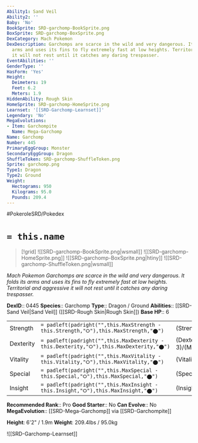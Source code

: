 ```yaml
---
Ability1: Sand Veil
Ability2: ''
Baby: 'No'
BookSprite: SRD-garchomp-BookSprite.png
BoxSprite: SRD-garchomp-BoxSprite.png
DexCategory: Mach Pokemon
DexDescription: Garchomps are scarce in the wild and very dangerous. It folds its
  arms and uses its fins to fly extremely fast at low heights. Territorial and aggressive
  it will not rest until it catches any daring trespasser.
EventAbilities: ''
GenderType: ''
HasForm: 'Yes'
Height:
  Deimeters: 19
  Feet: 6.2
  Meters: 1.9
HiddenAbility: Rough Skin
HomeSprite: SRD-garchomp-HomeSprite.png
Learnset: '[[SRD-Garchomp-Learnset]]'
Legendary: 'No'
MegaEvolutions:
- Item: Garchompite
  Name: Mega-Garchomp
Name: Garchomp
Number: 445
PrimaryEggGroup: Monster
SecondaryEggGroup: Dragon
ShuffleToken: SRD-garchomp-ShuffleToken.png
Sprite: garchomp.png
Type1: Dragon
Type2: Ground
Weight:
  Hectograms: 950
  Kilograms: 95.0
  Pounds: 209.4
---
```


#PokeroleSRD/Pokedex

# `= this.name`

> [!grid]
> ![[SRD-garchomp-BookSprite.png|wsmall]]
> ![[SRD-garchomp-HomeSprite.png]]
> ![[SRD-garchomp-BoxSprite.png|htiny]]
> ![[SRD-garchomp-ShuffleToken.png|wsmall]]


*Mach Pokemon*
*Garchomps are scarce in the wild and very dangerous. It folds its arms and uses its fins to fly extremely fast at low heights. Territorial and aggressive it will not rest until it catches any daring trespasser.*

**DexID**:: 0445
**Species**:: Garchomp
**Type**:: Dragon / Ground
**Abilities**:: [[SRD-Sand Veil|Sand Veil]] ([[SRD-Rough Skin|Rough Skin]])
**Base HP**:: 6

|           |                                                                                        |                                          |
| --------- | -------------------------------------------------------------------------------------- | ---------------------------------------- |
| Strength  | `= padleft(padright("",this.MaxStrength - this.Strength,"⭘"),this.MaxStrength,"⬤")`    | (Strength::3)/(MaxStrength::7)   |
| Dexterity | `= padleft(padright("",this.MaxDexterity - this.Dexterity,"⭘"),this.MaxDexterity,"⬤")` | (Dexterity:: 3)/(MaxDexterity::6) |
| Vitality  | `= padleft(padright("",this.MaxVitality - this.Vitality,"⭘"),this.MaxVitality,"⬤")`    | (Vitality::3)/(MaxVitality::6)   |
| Special   | `= padleft(padright("",this.MaxSpecial - this.Special,"⭘"),this.MaxSpecial,"⬤")`       | (Special::2)/(MaxSpecial::5)     |
| Insight   | `= padleft(padright("",this.MaxInsight - this.Insight,"⭘"),this.MaxInsight,"⬤")`       | (Insight::2)/(MaxInsight::5)     |


**Recommended Rank**:: Pro
**Good Starter**:: No
**Can Evolve**:: No
**MegaEvolution**:: [[SRD-Mega-Garchomp]]
via [[SRD-Garchompite]]

**Height**: 6'2" / 1.9m
**Weight**: 209.4lbs / 95.0kg

![[SRD-Garchomp-Learnset]]